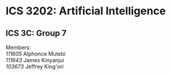 # ICS 3202: Artificial Intelligence
## ICS 3C: Group 7
Members:<br>
*111605* Alphonce Mutebi<br>
*111643* James Kinyanjui<br>
*103673* Jeffrey King'ori<br>
